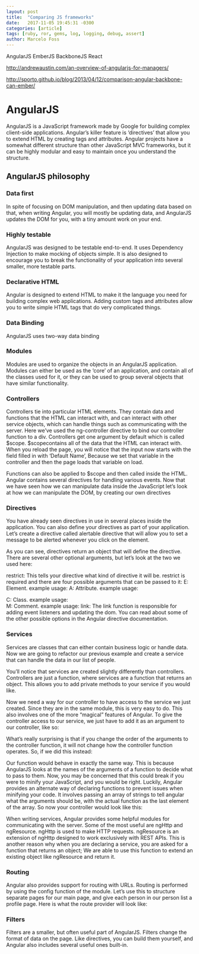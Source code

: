 ```yaml
---
layout: post
title:  "Comparing JS frameworks"
date:   2017-11-05 19:45:31 -0300
categories: [article]
tags: [ruby, ror, gems, log, logging, debug, assert]
author: Marcelo Foss
---
```

AngularJS
EmberJS
BackboneJS
React

http://andrewaustin.com/an-overview-of-angularjs-for-managers/

http://sporto.github.io/blog/2013/04/12/comparison-angular-backbone-can-ember/

# AngularJS
AngularJS is a JavaScript framework made by Google for building complex client-side applications. Angular’s killer feature is ‘directives’ that allow you to extend HTML by creating tags and attributes. Angular projects have a somewhat different structure than other JavaScript MVC frameworks, but it can be highly modular and easy to maintain once you understand the structure.

## AngularJS philosophy
### Data first
In spite of focusing on DOM manipulation, and then updating data based on that, when writing Angular, you will mostly be updating data, and AngularJS updates the DOM for you, with a tiny amount work on your end.

### Highly testable
AngularJS was designed to be testable end-to-end. It uses Dependency Injection to make mocking of objects simple. It is also designed to encourage you to break the functionality of your application into several smaller, more testable parts.

### Declarative HTML
Angular is designed to extend HTML to make it the language you need for building complex web applications. Adding custom tags and attributes allow you to write simple HTML tags that do very complicated things.

### Data Binding
AngularJS uses two-way data binding

### Modules
Modules are used to organize the objects in an AngularJS application. Modules can either be used as the ‘core’ of an application, and contain all of the classes used for it, or they can be used to group several objects that have similar functionality.

### Controllers
Controllers tie into particular HTML elements. They contain data and functions that the HTML can interact with, and can interact with other service objects, which can handle things such as communicating with the server.
Here we’ve used the ng-controller directive to bind our controller function to a div. Controllers get one argument by default which is called $scope.
$scopecontains all of the data that the HTML can interact with. When you reload the page, you will notice that the input now starts with the field filled in with ‘Default Name’, Because we set that variable in the controller and then the page loads that variable on load.

Functions can also be applied to $scope and then called inside the HTML. Angular contains several directives for handling various events.
Now that we have seen how we can manipulate data inside the JavaScript let’s look at how we can manipulate the DOM, by creating our own directives

### Directives
You have already seen directives in use in several places inside the application. You can also define your directives as part of your application. Let’s create a directive called alertable directive that will allow you to set a message to be alerted whenever you click on the element.

As you can see, directives return an object that will define the directive. There are several other optional arguments, but let’s look at the two we used here:

restrict: This tells your directive what kind of directive it will be. restrict is required and there are four possible arguments that can be passed to it:
E: Element. example usage: <my-directive></my-directive>
A: Attribute. example usage: <div my-directive></div>
C: Class. example usage: <div class='my-directive'></div>
M: Comment. example usage: <!-- directive:my-directive -->
link: The link function is responsible for adding event listeners and updating the dom.
You can read about some of the other possible options in the Angular directive documentation.

### Services
Services are classes that can either contain business logic or handle data. Now we are going to refactor our previous example and create a service that can handle the data in our list of people.

You’ll notice that services are created slightly differently than controllers. Controllers are just a function, where services are a function that returns an object. This allows you to add private methods to your service if you would like.

Now we need a way for our controller to have access to the service we just created. Since they are in the same module, this is very easy to do. This also involves one of the more “magical” features of Angular. To give the controller access to our service, we just have to add it as an argument to our controller, like so:

What’s really surprising is that if you change the order of the arguments to the controller function, it will not change how the controller function operates. So, if we did this instead:

Our function would behave in exactly the same way. This is because AngularJS looks at the names of the arguments of a function to decide what to pass to them. Now, you may be concerned that this could break if you were to minify your JavaScript, and you would be right. Luckily, Angular provides an alternate way of declaring functions to prevent issues when minifying your code. It involves passing an array of strings to tell angular what the arguments should be, with the actual function as the last element of the array. So now your controller would look like this:

When writing services, Angular provides some helpful modules for communicating with the server. Some of the most useful are ngHttp and ngResource. ngHttp is used to make HTTP requests. ngResource is an extension of ngHttp designed to work exclusively with REST APIs. This is another reason why when you are declaring a service, you are asked for a function that returns an object; We are able to use this function to extend an existing object like ngResource and return it.

### Routing
Angular also provides support for routing with URLs. Routing is performed by using the config function of the module. Let’s use this to structure separate pages for our main page, and give each person in our person list a profile page. Here is what the route provider will look like:

### Filters
Filters are a smaller, but often useful part of AngularJS. Filters change the format of data on the page. Like directives, you can build them yourself, and Angular also includes several useful ones built-in.
